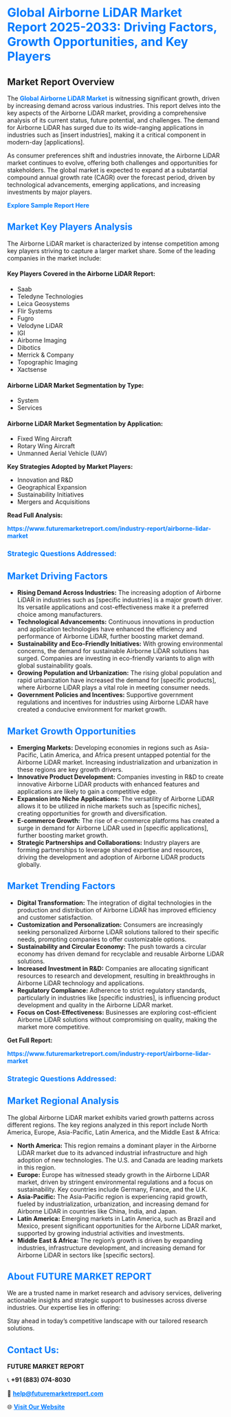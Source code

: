 <h1 style="color: #007BFF;">Global Airborne LiDAR Market Report 2025-2033: Driving Factors, Growth Opportunities, and Key Players</h1>

<section id="overview">
<h2>Market Report Overview</h2>
<p>The <a href="https://www.futuremarketreport.com/industry-report/airborne-lidar-market" style="color: #007BFF; text-decoration: none;"><strong>Global Airborne LiDAR Market</strong></a> is witnessing significant growth, driven by increasing demand across various industries. This report delves into the key aspects of the Airborne LiDAR market, providing a comprehensive analysis of its current status, future potential, and challenges. The demand for Airborne LiDAR has surged due to its wide-ranging applications in industries such as [insert industries], making it a critical component in modern-day [applications].</p>
<p>As consumer preferences shift and industries innovate, the Airborne LiDAR market continues to evolve, offering both challenges and opportunities for stakeholders. The global market is expected to expand at a substantial compound annual growth rate (CAGR) over the forecast period, driven by technological advancements, emerging applications, and increasing investments by major players.</p>
</section>

<section id="overview">
<p><a href="https://www.futuremarketreport.com/request-sample/reportId=56977" style="color: #007BFF; text-decoration: none;"><strong>Explore Sample Report Here</strong></a></p>
</section>

<section id="key-players">
<h2 style="color: #007BFF;">Market Key Players Analysis</h2>
<p>The Airborne LiDAR market is characterized by intense competition among key players striving to capture a larger market share. Some of the leading companies in the market include:</p>
<h4>Key Players Covered in the Airborne LiDAR Report:</h4>
<ul><li>Saab</li><li>Teledyne Technologies</li><li>Leica Geosystems</li><li>Flir Systems</li><li>Fugro</li><li>Velodyne LiDAR</li><li>IGI</li><li>Airborne Imaging</li><li>Dibotics</li><li>Merrick &amp; Company</li><li>Topographic Imaging</li><li>Xactsense</li></ul>
<h4>Airborne LiDAR Market Segmentation by Type:</h4>
<ul><li>System</li><li>Services</li></ul>

<h4>Airborne LiDAR Market Segmentation by Application:</h4>
<ul><li>Fixed Wing Aircraft</li><li>Rotary Wing Aircraft</li><li>Unmanned Aerial Vehicle (UAV)</li></ul>
<p><strong>Key Strategies Adopted by Market Players:</strong></p>
<ul>
<li>Innovation and R&D</li>
<li>Geographical Expansion</li>
<li>Sustainability Initiatives</li>
<li>Mergers and Acquisitions</li>
</ul>
</section>

<section>
<p><strong>Read Full Analysis: </strong></p><a href="https://www.futuremarketreport.com/industry-report/airborne-lidar-market" style="color: #007BFF; text-decoration: none;"><strong>https://www.futuremarketreport.com/industry-report/airborne-lidar-market</strong></a>
<h3 style="color: #007BFF;">Strategic Questions Addressed:</h3>
</section>

<section id="driving-factors">
<h2 style="color: #007BFF;">Market Driving Factors</h2>
<ul>
<li><strong>Rising Demand Across Industries:</strong> The increasing adoption of Airborne LiDAR in industries such as [specific industries] is a major growth driver. Its versatile applications and cost-effectiveness make it a preferred choice among manufacturers.</li>
<li><strong>Technological Advancements:</strong> Continuous innovations in production and application technologies have enhanced the efficiency and performance of Airborne LiDAR, further boosting market demand.</li>
<li><strong>Sustainability and Eco-Friendly Initiatives:</strong> With growing environmental concerns, the demand for sustainable Airborne LiDAR solutions has surged. Companies are investing in eco-friendly variants to align with global sustainability goals.</li>
<li><strong>Growing Population and Urbanization:</strong> The rising global population and rapid urbanization have increased the demand for [specific products], where Airborne LiDAR plays a vital role in meeting consumer needs.</li>
<li><strong>Government Policies and Incentives:</strong> Supportive government regulations and incentives for industries using Airborne LiDAR have created a conducive environment for market growth.</li>
</ul>
</section>

<section id="growth-opportunities">
<h2 style="color: #007BFF;">Market Growth Opportunities</h2>
<ul>
<li><strong>Emerging Markets:</strong> Developing economies in regions such as Asia-Pacific, Latin America, and Africa present untapped potential for the Airborne LiDAR market. Increasing industrialization and urbanization in these regions are key growth drivers.</li>
<li><strong>Innovative Product Development:</strong> Companies investing in R&D to create innovative Airborne LiDAR products with enhanced features and applications are likely to gain a competitive edge.</li>
<li><strong>Expansion into Niche Applications:</strong> The versatility of Airborne LiDAR allows it to be utilized in niche markets such as [specific niches], creating opportunities for growth and diversification.</li>
<li><strong>E-commerce Growth:</strong> The rise of e-commerce platforms has created a surge in demand for Airborne LiDAR used in [specific applications], further boosting market growth.</li>
<li><strong>Strategic Partnerships and Collaborations:</strong> Industry players are forming partnerships to leverage shared expertise and resources, driving the development and adoption of Airborne LiDAR products globally.</li>
</ul>
</section>

<section id="trending-factors">
<h2 style="color: #007BFF;">Market Trending Factors</h2>
<ul>
<li><strong>Digital Transformation:</strong> The integration of digital technologies in the production and distribution of Airborne LiDAR has improved efficiency and customer satisfaction.</li>
<li><strong>Customization and Personalization:</strong> Consumers are increasingly seeking personalized Airborne LiDAR solutions tailored to their specific needs, prompting companies to offer customizable options.</li>
<li><strong>Sustainability and Circular Economy:</strong> The push towards a circular economy has driven demand for recyclable and reusable Airborne LiDAR solutions.</li>
<li><strong>Increased Investment in R&D:</strong> Companies are allocating significant resources to research and development, resulting in breakthroughs in Airborne LiDAR technology and applications.</li>
<li><strong>Regulatory Compliance:</strong> Adherence to strict regulatory standards, particularly in industries like [specific industries], is influencing product development and quality in the Airborne LiDAR market.</li>
<li><strong>Focus on Cost-Effectiveness:</strong> Businesses are exploring cost-efficient Airborne LiDAR solutions without compromising on quality, making the market more competitive.</li>
</ul>
</section>

<section>
<p><strong>Get Full Report: </strong></p><a href="https://www.futuremarketreport.com/industry-report/airborne-lidar-market" style="color: #007BFF; text-decoration: none;"><strong>https://www.futuremarketreport.com/industry-report/airborne-lidar-market</strong></a>
<h3 style="color: #007BFF;">Strategic Questions Addressed:</h3>
</section>


<section id="regional-analysis">
<h2 style="color: #007BFF;">Market Regional Analysis</h2>
<p>The global Airborne LiDAR market exhibits varied growth patterns across different regions. The key regions analyzed in this report include North America, Europe, Asia-Pacific, Latin America, and the Middle East & Africa:</p>
<ul>
<li><strong>North America:</strong> This region remains a dominant player in the Airborne LiDAR market due to its advanced industrial infrastructure and high adoption of new technologies. The U.S. and Canada are leading markets in this region.</li>
<li><strong>Europe:</strong> Europe has witnessed steady growth in the Airborne LiDAR market, driven by stringent environmental regulations and a focus on sustainability. Key countries include Germany, France, and the U.K.</li>
<li><strong>Asia-Pacific:</strong> The Asia-Pacific region is experiencing rapid growth, fueled by industrialization, urbanization, and increasing demand for Airborne LiDAR in countries like China, India, and Japan.</li>
<li><strong>Latin America:</strong> Emerging markets in Latin America, such as Brazil and Mexico, present significant opportunities for the Airborne LiDAR market, supported by growing industrial activities and investments.</li>
<li><strong>Middle East & Africa:</strong> The region’s growth is driven by expanding industries, infrastructure development, and increasing demand for Airborne LiDAR in sectors like [specific sectors].</li>
</ul>
</section>

<footer>
<h2 style="color: #007BFF;">About FUTURE MARKET REPORT</h2>
<p>We are a trusted name in market research and advisory services, delivering actionable insights and strategic support to businesses across diverse industries. Our expertise lies in offering:</p>

<p>Stay ahead in today’s competitive landscape with our tailored research solutions.</p>

<h2 style="color: #007BFF;">Contact Us:</h2>
<p><strong>FUTURE MARKET REPORT</strong></p>
<p>📞 <strong>+91 (883) 074-8030</strong></p>
<p>📧 <strong><a href="mailto:help@futuremarketreport.com" style="color: #007BFF;">help@futuremarketreport.com</a></strong></p>
<p>🌐 <strong><a href="https://www.futuremarketreport.com/" style="color: #007BFF;">Visit Our Website</a></strong></p>
</footer>